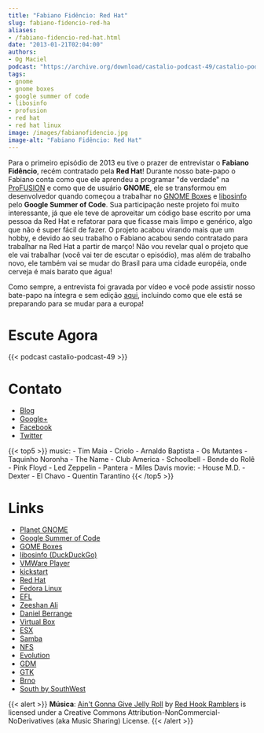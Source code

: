 ```yaml
---
title: "Fabiano Fidêncio: Red Hat"
slug: fabiano-fidencio-red-ha
aliases:
- /fabiano-fidencio-red-hat.html
date: "2013-01-21T02:04:00"
authors:
- Og Maciel
podcast: "https://archive.org/download/castalio-podcast-49/castalio-podcast-49.mp3"
tags:
- gnome
- gnome boxes
- google summer of code
- libosinfo
- profusion
- red hat
- red hat linux
image: /images/fabianofidencio.jpg
image-alt: "Fabiano Fidêncio: Red Hat"
---
```


Para o primeiro episódio de 2013 eu tive o prazer de entrevistar o
**Fabiano Fidêncio**, recém contratado pela **Red Hat**! Durante nosso
bate-papo o Fabiano conta como que ele aprendeu a programar \"de
verdade\" na [ProFUSION](http://www.profusion.mobi/) e como que de
usuário **GNOME**, ele se transformou em desenvolvedor quando começou a
trabalhar no [GNOME Boxes](https://live.gnome.org/Boxes) e
[libosinfo](https://www.redhat.com/mailman/listinfo/libosinfo) pelo
**Google Summer of Code**. Sua participação neste projeto foi muito
interessante, já que ele teve de aproveitar um código base escrito por
uma pessoa da Red Hat e refatorar para que ficasse mais limpo e
genérico, algo que não é super fácil de fazer. O projeto acabou virando
mais que um hobby, e devido ao seu trabalho o Fabiano acabou sendo
contratado para trabalhar na Red Hat a partir de março! Não vou revelar
qual o projeto que ele vai trabalhar (você vai ter de escutar o
episódio), mas além de trabalho novo, ele também vai se mudar do Brasil
para uma cidade européia, onde cerveja é mais barato que água!

<div class="clearfix"></div>

Como sempre, a entrevista foi gravada por vídeo e você pode assistir
nosso bate-papo na íntegra e sem edição [aqui](http://bit.ly/Vfblgu),
incluindo como que ele está se preparando para se mudar para a europa!

# Escute Agora

{{< podcast castalio-podcast-49 >}}

# Contato

- [Blog](http://blog.fidencio.org/)
- [Google+](https://plus.google.com/116512253405346448508)
- [Facebook](https://www.facebook.com/fabianofidencio)
- [Twitter](https://twitter.com/ffidencio)

{{< top5 >}}
music:
    - Tim Maia
    - Criolo
    - Arnaldo Baptista
    - Os Mutantes
    - Taquinho Noronha
    - The Name
    - Club America
    - Schoolbell
    - Bonde do Rolê
    - Pink Floyd
    - Led Zeppelin
    - Pantera
    - Miles Davis
movie:
    - House M.D.
    - Dexter
    - El Chavo
    - Quentin Tarantino
{{< /top5 >}}

# Links

- [Planet GNOME](https://duckduckgo.com/?q=Planet+GNOME)
- [Google Summer of Code](https://duckduckgo.com/?q=Google+Summer+of+Code)
- [GOME Boxes](https://duckduckgo.com/?q=GOME+Boxes)
- [libosinfo (DuckDuckGo)](https://duckduckgo.com/?q=libosinfo)
- [VMWare Player](https://duckduckgo.com/?q=VMWare+Player)
- [kickstart](https://duckduckgo.com/?q=kickstart)
- [Red Hat](https://duckduckgo.com/?q=Red+Hat)
- [Fedora Linux](https://duckduckgo.com/?q=Fedora+Linux)
- [EFL](https://duckduckgo.com/?q=EFL)
- [Zeeshan Ali](https://duckduckgo.com/?q=Zeeshan+Ali)
- [Daniel Berrange](https://duckduckgo.com/?q=Daniel+Berrange)
- [Virtual Box](https://duckduckgo.com/?q=Virtual+Box)
- [ESX](https://duckduckgo.com/?q=ESX)
- [Samba](https://duckduckgo.com/?q=Samba)
- [NFS](https://duckduckgo.com/?q=NFS)
- [Evolution](https://duckduckgo.com/?q=Evolution)
- [GDM](https://duckduckgo.com/?q=GDM)
- [GTK](https://duckduckgo.com/?q=GTK)
- [Brno](https://duckduckgo.com/?q=Brno)
- [South by SouthWest](https://duckduckgo.com/?q=South+by+SouthWest)

{{< alert >}}
**Música**: [Ain\'t Gonna Give Jelly
Roll](http://freemusicarchive.org/music/Red_Hook_Ramblers/Live__WFMU_on_Antique_Phonograph_Music_Program_with_MAC_Feb_8_2011/Red_Hook_Ramblers_-_12_-_Aint_Gonna_Give_Jelly_Roll)
by [Red Hook Ramblers](http://www.redhookramblers.com/) is licensed under a
Creative Commons Attribution-NonCommercial-NoDerivatives (aka Music Sharing)
License.
{{< /alert >}}
